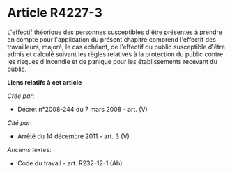 # Article R4227-3

L'effectif théorique des personnes susceptibles d'être présentes à prendre en compte pour l'application du présent chapitre
comprend l'effectif des travailleurs, majoré, le cas échéant, de l'effectif du public susceptible d'être admis et calculé
suivant les règles relatives à la protection du public contre les risques d'incendie et de panique pour les établissements
recevant du public.

**Liens relatifs à cet article**

_Créé par_:

  - Décret n°2008-244 du 7 mars 2008 - art. (V)

_Cité par_:

  - Arrêté du 14 décembre 2011 - art. 3 (V)

_Anciens textes_:

  - Code du travail - art. R232-12-1 (Ab)
